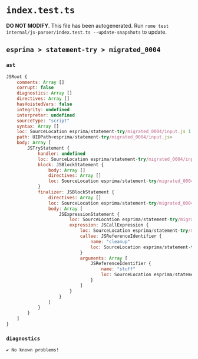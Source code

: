 # `index.test.ts`

**DO NOT MODIFY**. This file has been autogenerated. Run `rome test internal/js-parser/index.test.ts --update-snapshots` to update.

## `esprima > statement-try > migrated_0004`

### `ast`

```javascript
JSRoot {
	comments: Array []
	corrupt: false
	diagnostics: Array []
	directives: Array []
	hasHoistedVars: false
	integrity: undefined
	interpreter: undefined
	sourceType: "script"
	syntax: Array []
	loc: SourceLocation esprima/statement-try/migrated_0004/input.js 1:0-2:0
	path: UIDPath<esprima/statement-try/migrated_0004/input.js>
	body: Array [
		JSTryStatement {
			handler: undefined
			loc: SourceLocation esprima/statement-try/migrated_0004/input.js 1:0-1:34
			block: JSBlockStatement {
				body: Array []
				directives: Array []
				loc: SourceLocation esprima/statement-try/migrated_0004/input.js 1:4-1:7
			}
			finalizer: JSBlockStatement {
				directives: Array []
				loc: SourceLocation esprima/statement-try/migrated_0004/input.js 1:16-1:34
				body: Array [
					JSExpressionStatement {
						loc: SourceLocation esprima/statement-try/migrated_0004/input.js 1:18-1:32
						expression: JSCallExpression {
							loc: SourceLocation esprima/statement-try/migrated_0004/input.js 1:18-1:32
							callee: JSReferenceIdentifier {
								name: "cleanup"
								loc: SourceLocation esprima/statement-try/migrated_0004/input.js 1:18-1:25 (cleanup)
							}
							arguments: Array [
								JSReferenceIdentifier {
									name: "stuff"
									loc: SourceLocation esprima/statement-try/migrated_0004/input.js 1:26-1:31 (stuff)
								}
							]
						}
					}
				]
			}
		}
	]
}
```

### `diagnostics`

```
✔ No known problems!

```
